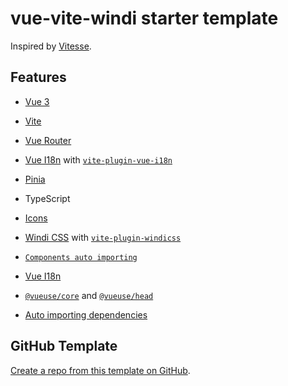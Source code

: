 # vue-vite-windi starter template

Inspired by [Vitesse](https://github.com/antfu/vitesse).

## Features

- [Vue 3](https://github.com/vuejs/vue-next)

- [Vite](https://github.com/vitejs/vite)

- [Vue Router](https://github.com/vuejs/vue-router)

- [Vue I18n](https://github.com/intlify/vue-i18n-next) with [`vite-plugin-vue-i18n`](https://github.com/intlify/vite-plugin-vue-i18n)

- [Pinia](https://github.com/vuejs/pinia)

- TypeScript

- [Icons](https://iconify.design/)

- [Windi CSS](https://github.com/windicss/windicss) with [`vite-plugin-windicss`](https://github.com/antfu/vite-plugin-windicss)

- [`Components auto importing`](https://github.com/antfu/unplugin-vue-components)

- [Vue I18n](https://github.com/intlify/vue-i18n-next)

- [`@vueuse/core`](https://github.com/vueuse/vueuse) and [`@vueuse/head`](https://github.com/vueuse/head)

- [Auto importing dependencies](https://github.com/antfu/unplugin-auto-import)

## GitHub Template

[Create a repo from this template on GitHub](https://github.com/alexvoedi/vue-vite-windi/generate).
